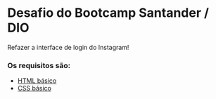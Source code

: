 # Desafio do Bootcamp Santander / DIO

Refazer a interface de login do Instagram!

### Os requisitos são:

* [HTML básico](https://www.w3schools.com/html/)
* [CSS básico](https://developer.mozilla.org/pt-BR/docs/Web/CSS)

